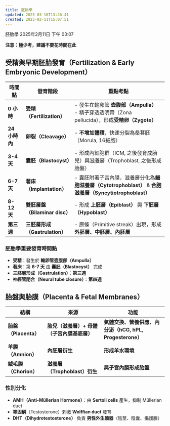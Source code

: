 ```yaml
---
title: 胚胎學
updated: 2025-03-16T13:26:41
created: 2025-02-11T15:07:51
---
```


胚胎學
2025年2月11日
下午 03:07

**注意：極少考，建議不要花時間在此**

## 受精與早期胚胎發育（Fertilization & Early Embryonic Development）
<table>
<colgroup>
<col style="width: 11%" />
<col style="width: 30%" />
<col style="width: 57%" />
</colgroup>
<thead>
<tr class="header">
<th><strong>時間點</strong></th>
<th><strong>發育階段</strong></th>
<th><strong>重點考點</strong></th>
</tr>
</thead>
<tbody>
<tr class="odd">
<td><strong>0 小時</strong></td>
<td><strong>受精（Fertilization）</strong></td>
<td>- 發生在輸卵管 <strong>壺腹部（Ampulla）</strong><br />
- 精子穿透透明帶（Zona pellucida），形成<strong>受精卵（Zygote）</strong></td>
</tr>
<tr class="even">
<td><strong>24 小時內</strong></td>
<td><strong>卵裂（Cleavage）</strong></td>
<td>- <strong>不增加體積</strong>，快速分裂為桑葚胚（Morula, 16細胞）</td>
</tr>
<tr class="odd">
<td><strong>3-4 天</strong></td>
<td><strong>囊胚（Blastocyst）</strong></td>
<td>- 形成內細胞群（ICM, 之後發育成胎兒）與滋養層（Trophoblast, 之後形成胎盤）</td>
</tr>
<tr class="even">
<td><strong>6-7 天</strong></td>
<td><strong>著床（Implantation）</strong></td>
<td>- 囊胚附著子宮內膜，滋養層分化為<strong>細胞滋養層（Cytotrophoblast）</strong> &amp; <strong>合胞滋養層（Syncytiotrophoblast）</strong></td>
</tr>
<tr class="odd">
<td><strong>8-12 天</strong></td>
<td><strong>雙胚層盤（Bilaminar disc）</strong></td>
<td>- 形成 <strong>上胚層（Epiblast）</strong> 與 <strong>下胚層（Hypoblast）</strong></td>
</tr>
<tr class="even">
<td><strong>第三週</strong></td>
<td><strong>三胚層形成（Gastrulation）</strong></td>
<td>- 原條（Primitive streak）出現，形成<strong>外胚層、中胚層、內胚層</strong></td>
</tr>
</tbody>
</table>

### 胚胎學重要發育時間點
- **受精**：發生於 **輸卵管壺腹部（Ampulla）**
- **著床**：第 **6-7 天** 由 **囊胚（Blastocyst）** 完成
- **三胚層形成（Gastrulation）**：**第三週**
- **神經管閉合（Neural tube closure）**：**第四週**

## 胎盤與胎膜（Placenta & Fetal Membranes）
| **結構**              | **來源**                                   | **功能**                                                 |
|-----------------------|--------------------------------------------|----------------------------------------------------------|
| **胎盤（Placenta）**  | **胎兒（滋養層）+ 母體（子宮內膜基底層）** | **氣體交換、營養供應、內分泌（hCG, hPL, Progesterone）** |
| **羊膜（Amnion）**    | **內胚層衍生**                             | **形成羊水環境**                                         |
| **絨毛膜（Chorion）** | **滋養層（Trophoblast）衍生**              | **與子宮內膜形成胎盤**                                   |

### 性別分化
- **AMH（Anti-Müllerian Hormone）**：由 **Sertoli cells** 產生，抑制 Müllerian duct
- **睪固酮**（Testosterone）刺激 **Wolffian duct** 發育
- **DHT（Dihydrotestosterone）** 負責 **男性外生殖器**（陰莖、陰囊、攝護腺）

